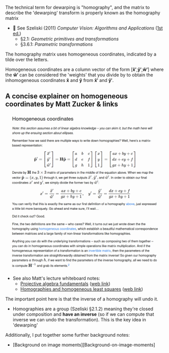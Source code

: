 The technical term for dewarping is "homography", and the matrix to describe the 'dewarping' transform
is properly known as the homography matrix

- 📖 See Szeliski (2011) _Computer Vision: Algorithms and Applications_
  ([1st ed.](https://szeliski.org/Book/1stEdition.htm))
  - §2.1: _Geometric primitives and transformations_
  - §3.6.1: _Parametric transformations_

The homography matrix uses homogeneous coordinates, indicated by a tilde over the letters.

Homogeneous coordinates are a column vector of the form [**x̃ʹ**,**ỹʹ**,**w̃ʹ**] where the **w̃ʹ**
can be considered the 'weights' that you divide by to obtain the inhomogeneous coordinates
**x̃** and **ỹ** from **x̃ʹ** and **ỹʹ**.

## A concise explainer on homogeneous coordinates by Matt Zucker & links

[![](https://raw.githubusercontent.com/lmmx/shots/master/2021/Apr/zucker-homogeneous-coords.png)](https://mzucker.github.io/2016/10/11/unprojecting-text-with-ellipses.html)

- See also Matt's lecture whiteboard notes:
  - [Projective algebra fundamentals](https://mzucker.github.io/swarthmore/e27_s2021/notes/e27-2021-04-13.pdf)
    ([web link](https://mzucker.github.io/swarthmore/e27_s2021/index.html#schedule1_2021-4-13))
  - [Homographies and homogeneous least squares](https://mzucker.github.io/swarthmore/e27_s2021/notes/e27-2021-04-15.pdf)
    ([web link](https://mzucker.github.io/swarthmore/e27_s2021/index.html#schedule1_2021-4-15))

The important point here is that the inverse of a homography will undo it.

- Homographies are a group (Szeliski §2.1.2) meaning they're closed under composition and __have an inverse__
  (so if we can compute that inverse we can undo the transformation). This is the key idea in 'dewarping'

Additionally, I put together some further background notes:

- [Background on image moments][Background-on-image-moments]
